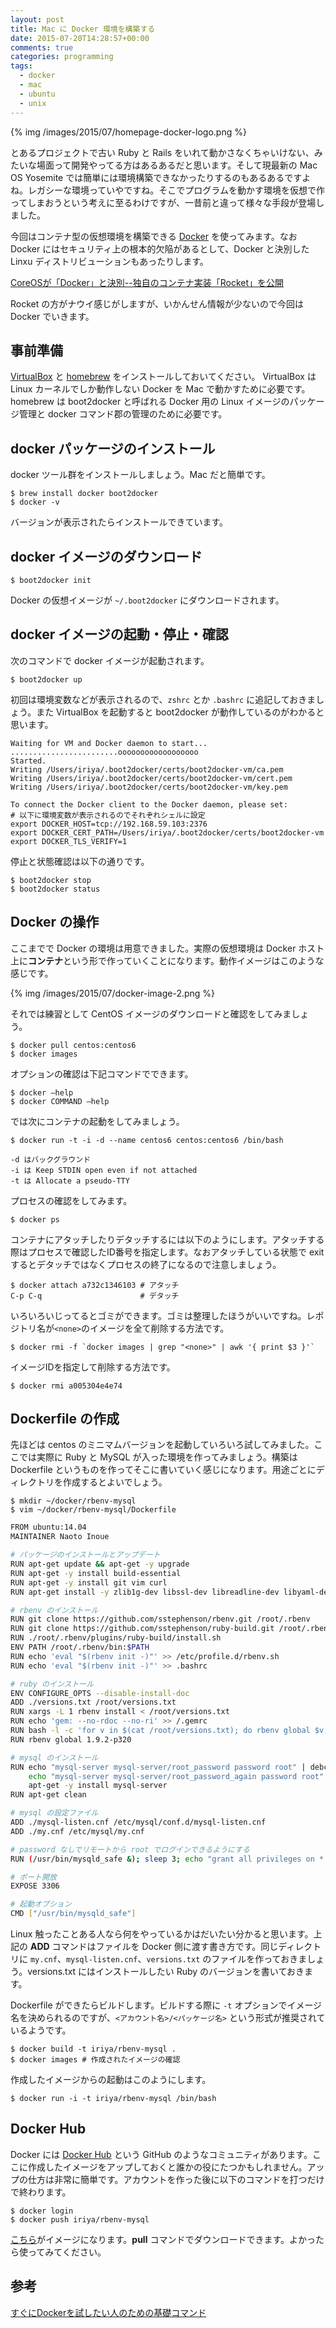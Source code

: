```yaml
---
layout: post
title: Mac に Docker 環境を構築する
date: 2015-07-20T14:28:57+00:00
comments: true
categories: programming
tags:
  - docker
  - mac
  - ubuntu
  - unix
---
```


{% img /images/2015/07/homepage-docker-logo.png %}

とあるプロジェクトで古い Ruby と Rails をいれて動かさなくちゃいけない、みたいな場面って開発やってる方はあるあるだと思います。そして現最新の Mac OS Yosemite では簡単には環境構築できなかったりするのもあるあるですよね。レガシーな環境っていやですね。そこでプログラムを動かす環境を仮想で作ってしまおうという考えに至るわけですが、一昔前と違って様々な手段が登場しました。

今回はコンテナ型の仮想環境を構築できる [Docker](https://www.docker.com/) を使ってみます。なお Docker にはセキュリティ上の根本的欠陥があるとして、Docker と決別した Linxu ディストリビューションもあったりします。

[CoreOSが「Docker」と決別--独自のコンテナ実装「Rocket」を公開](http://japan.zdnet.com/article/35057363/)

Rocket の方がナウイ感じがしますが、いかんせん情報が少ないので今回は Docker でいきます。

## 事前準備
[VirtualBox](https://www.virtualbox.org/wiki/Downloads) と [homebrew](http://brew.sh/index_ja.html) をインストールしておいてください。
VirtualBox は Linux カーネルでしか動作しない Docker を Mac で動かすために必要です。homebrew は boot2docker と呼ばれる Docker 用の Linux イメージのパッケージ管理と docker コマンド郡の管理のために必要です。

## docker パッケージのインストール
docker ツール群をインストールしましょう。Mac だと簡単です。

    $ brew install docker boot2docker
    $ docker -v

バージョンが表示されたらインストールできています。

## docker イメージのダウンロード

    $ boot2docker init

Docker の仮想イメージが `~/.boot2docker` にダウンロードされます。

## docker イメージの起動・停止・確認
次のコマンドで docker イメージが起動されます。

    $ boot2docker up

初回は環境変数などが表示されるので、`zshrc` とか `.bashrc` に追記しておきましょう。また VirtualBox を起動すると boot2docker が動作しているのがわかると思います。

    Waiting for VM and Docker daemon to start...
    ........................oooooooooooooooooo
    Started.
    Writing /Users/iriya/.boot2docker/certs/boot2docker-vm/ca.pem
    Writing /Users/iriya/.boot2docker/certs/boot2docker-vm/cert.pem
    Writing /Users/iriya/.boot2docker/certs/boot2docker-vm/key.pem

    To connect the Docker client to the Docker daemon, please set:
    # 以下に環境変数が表示されるのでそれぞれシェルに設定
    export DOCKER_HOST=tcp://192.168.59.103:2376
    export DOCKER_CERT_PATH=/Users/iriya/.boot2docker/certs/boot2docker-vm
    export DOCKER_TLS_VERIFY=1

停止と状態確認は以下の通りです。

    $ boot2docker stop
    $ boot2docker status

## Docker の操作
ここまでで Docker の環境は用意できました。実際の仮想環境は Docker ホスト上に**コンテナ**という形で作っていくことになります。動作イメージはこのような感じです。

{% img /images/2015/07/docker-image-2.png %}

それでは練習として CentOS イメージのダウンロードと確認をしてみましょう。

    $ docker pull centos:centos6
    $ docker images

オプションの確認は下記コマンドでできます。

    $ docker —help
    $ docker COMMAND —help

では次にコンテナの起動をしてみましょう。

    $ docker run -t -i -d --name centos6 centos:centos6 /bin/bash

    -d はバックグラウンド
    -i は Keep STDIN open even if not attached
    -t は Allocate a pseudo-TTY

プロセスの確認をしてみます。

    $ docker ps

コンテナにアタッチしたりデタッチするには以下のようにします。アタッチする際はプロセスで確認したID番号を指定します。なおアタッチしている状態で exit するとデタッチではなくプロセスの終了になるので注意しましょう。

    $ docker attach a732c1346103 # アタッチ
    C-p C-q                      # デタッチ

いろいろいじってるとゴミができます。ゴミは整理したほうがいいですね。レポジトリ名が`<none>`のイメージを全て削除する方法です。

    $ docker rmi -f `docker images | grep "<none>" | awk '{ print $3 }'`

イメージIDを指定して削除する方法です。

    $ docker rmi a005304e4e74

## Dockerfile の作成
先ほどは centos のミニマムバージョンを起動していろいろ試してみました。ここでは実際に Ruby と MySQL が入った環境を作ってみましょう。構築は Dockerfile というものを作ってそこに書いていく感じになります。用途ごとにディレクトリを作成するとよいでしょう。

    $ mkdir ~/docker/rbenv-mysql
    $ vim ~/docker/rbenv-mysql/Dockerfile

```sh ~/docker/rbenv-mysql/Dockerfile
FROM ubuntu:14.04
MAINTAINER Naoto Inoue

# パッケージのインストールとアップデート
RUN apt-get update && apt-get -y upgrade
RUN apt-get -y install build-essential
RUN apt-get -y install git vim curl
RUN apt-get install -y zlib1g-dev libssl-dev libreadline-dev libyaml-dev libxml2-dev libxslt-dev

# rbenv のインストール
RUN git clone https://github.com/sstephenson/rbenv.git /root/.rbenv
RUN git clone https://github.com/sstephenson/ruby-build.git /root/.rbenv/plugins/ruby-build
RUN ./root/.rbenv/plugins/ruby-build/install.sh
ENV PATH /root/.rbenv/bin:$PATH
RUN echo 'eval "$(rbenv init -)"' >> /etc/profile.d/rbenv.sh
RUN echo 'eval "$(rbenv init -)"' >> .bashrc

# ruby のインストール
ENV CONFIGURE_OPTS --disable-install-doc
ADD ./versions.txt /root/versions.txt
RUN xargs -L 1 rbenv install < /root/versions.txt
RUN echo 'gem: --no-rdoc --no-ri' >> /.gemrc
RUN bash -l -c 'for v in $(cat /root/versions.txt); do rbenv global $v; gem install bundler; done'
RUN rbenv global 1.9.2-p320

# mysql のインストール
RUN echo "mysql-server mysql-server/root_password password root" | debconf-set-selections && \
    echo "mysql-server mysql-server/root_password_again password root" | debconf-set-selections && \
    apt-get -y install mysql-server
RUN apt-get clean

# mysql の設定ファイル
ADD ./mysql-listen.cnf /etc/mysql/conf.d/mysql-listen.cnf
ADD ./my.cnf /etc/mysql/my.cnf

# password なしでリモートから root でログインできるようにする
RUN (/usr/bin/mysqld_safe &); sleep 3; echo "grant all privileges on *.* to root@'%';" | mysql -u root -proot

# ポート開放
EXPOSE 3306

# 起動オプション
CMD ["/usr/bin/mysqld_safe"]
```

Linux 触ったことある人なら何をやっているかはだいたい分かると思います。上記の **ADD** コマンドはファイルを Docker 側に渡す書き方です。同じディレクトリに `my.cnf`、`mysql-listen.cnf`、`versions.txt` のファイルを作っておきましょう。versions.txt にはインストールしたい Ruby のバージョンを書いておきます。

Dockerfile ができたらビルドします。ビルドする際に `-t` オプションでイメージ名を決められるのですが、`<アカウント名>/<パッケージ名>` という形式が推奨されているようです。

    $ docker build -t iriya/rbenv-mysql .
    $ docker images # 作成されたイメージの確認

作成したイメージからの起動はこのようにします。

    $ docker run -i -t iriya/rbenv-mysql /bin/bash

## Docker Hub
Docker には [Docker Hub](https://hub.docker.com/account/signup/) という GitHub のようなコミュニティがあります。ここに作成したイメージをアップしておくと誰かの役にたつかもしれません。アップの仕方は非常に簡単です。アカウントを作った後に以下のコマンドを打つだけで終わります。

    $ docker login
    $ docker push iriya/rbenv-mysql

<a href="https://registry.hub.docker.com/u/iriya/rbenv-mysql/" target="_blank">こちら</a>がイメージになります。**pull** コマンドでダウンロードできます。よかったら使ってみてください。

## 参考
[すぐにDockerを試したい人のための基礎コマンド](http://deeeet.com/writing/2013/12/08/docker-cheat/)
